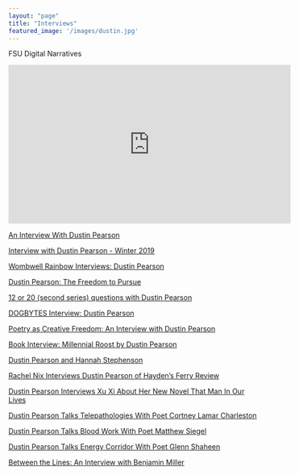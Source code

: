```yaml
---
layout: "page"
title: "Interviews"
featured_image: '/images/dustin.jpg'
---
```



FSU Digital Narratives 
<iframe width="560" height="315" src="https://www.youtube.com/embed/8F61Lzo-JRk" frameborder="0" allow="accelerometer; autoplay; encrypted-media; gyroscope; picture-in-picture" allowfullscreen></iframe>

[An Interview With Dustin Pearson](https://www.poetrysocietysc.org/pearson-interview?fbclid=IwAR3peC8GyFr27Q5IJkaUp8_qnr04YJeN69zC6LAGy_9qe0IBJZvJ5brWIDQ)

[Interview with Dustin Pearson - Winter 2019](https://www.crpress.org/interview-with-dustin-pearson-winter-2019/)

[Wombwell Rainbow Interviews: Dustin Pearson](https://thewombwellrainbow.com/2019/01/18/wombwell-rainbow-interviews-dustin-pearson/)

[Dustin Pearson: The Freedom to Pursue](http://www.originsjournal.com/more-interviews/dustin-pearson-the-freedom-to-pursue)

[12 or 20 (second series) questions with Dustin Pearson](http://robmclennan.blogspot.com/2018/11/12-or-20-second-series-questions-with_13.html)

[DOGBYTES Interview: Dustin Pearson](https://cavecanempoets.org/dogbytes-interview-dustin-pearson/)

[Poetry as Creative Freedom: An Interview with Dustin Pearson](https://chireviewofbooks.com/2018/05/24/poetry-as-creative-freedom-an-interview-with-dustin-pearson/)

[Book Interview: Millennial Roost by Dustin Pearson](https://poetryandpoets.com/2018/05/12/book-interview-millennial-roost-by-dustin-pearson/)

[Dustin Pearson and Hannah Stephenson](https://wordcarver.com/dustin-pearson-and-hannah-stephenson/)

[Rachel Nix Interviews Dustin Pearson of Hayden’s Ferry Review](http://cahoodaloodaling.com/rachel-nix-interviews-dustin-pearson-of-haydens-ferry-review/)

[Dustin Pearson Interviews Xu Xi About Her New Novel That Man In Our Lives](http://haydensferryreview.com/haydensferryreview/2016/9/19/an-interview-with-xu-xi)

[Dustin Pearson Talks Telepathologies With Poet Cortney Lamar Charleston](http://haydensferryreview.com/haydensferryreview/2017/4/18/dustin-pearson)

[Dustin Pearson Talks Blood Work With Poet Matthew Siegel](http://haydensferryreview.com/haydensferryreview/2016/9/20/baejuapdx6wbjygxvcfku2qnxdl7rp)

[Dustin Pearson Talks Energy Corridor With Poet Glenn Shaheen](http://haydensferryreview.com/haydensferryreview/2016/11/21/dustin-pearson-talks-energy-corridor-with-poet-glenn-shaheen)

[Between the Lines: An Interview with Benjamin Miller](http://fourwayreview.com/tag/dustin-pearson/)
